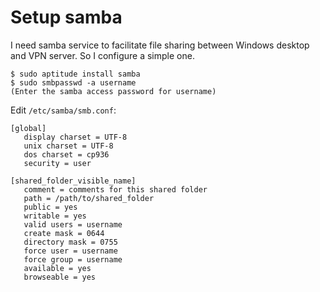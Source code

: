 # Setup samba

I need samba service to facilitate file sharing between Windows desktop and VPN server. So I configure a simple one.

```text
$ sudo aptitude install samba
$ sudo smbpasswd -a username
(Enter the samba access password for username)
```

Edit `/etc/samba/smb.conf`:

```text
[global]
   display charset = UTF-8
   unix charset = UTF-8
   dos charset = cp936
   security = user

[shared_folder_visible_name]
   comment = comments for this shared folder
   path = /path/to/shared_folder
   public = yes
   writable = yes
   valid users = username
   create mask = 0644
   directory mask = 0755
   force user = username
   force group = username
   available = yes
   browseable = yes
```
